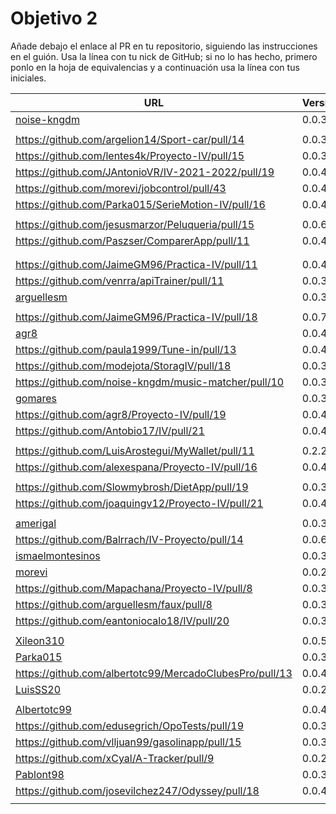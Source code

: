 # Objetivo 2

Añade debajo el enlace al PR en tu repositorio, siguiendo las instrucciones en
el guión. Usa la línea con tu nick de GitHub; si no lo
has hecho, primero ponlo en la hoja de equivalencias y a continuación usa la
línea con tus iniciales.

| URL                                                             | Versión | Alcanzado |
|-----------------------------------------------------------------|---------|-----------|
| [noise-kngdm](https://github.com/amerigal/proyecto_iv/pull/8)   | 0.0.3   | ✓         |
| <!-- Enlace de Esturillo98 -->                                  |         |           |
| https://github.com/argelion14/Sport-car/pull/14                 | 0.0.3   | ✓         |
| https://github.com/lentes4k/Proyecto-IV/pull/15                 | 0.0.3   | ✓         |
| https://github.com/JAntonioVR/IV-2021-2022/pull/19              | 0.0.4   | ✓         |
| https://github.com/morevi/jobcontrol/pull/43                    | 0.0.4   | ✓         |
| https://github.com/Parka015/SerieMotion-IV/pull/16              | 0.0.4   | ✗         |
| <!-- Enlace de C L A -->                                        |         |           |
| https://github.com/jesusmarzor/Peluqueria/pull/15               | 0.0.6   | ✓         |
| https://github.com/Paszser/ComparerApp/pull/11                  | 0.0.4   | ✓         |
| <!-- Enlace de Javierexmar -->                                  |         |           |
| <!-- Enlace de MarinoFajardo -->                                |         |           |
| https://github.com/JaimeGM96/Practica-IV/pull/11                | 0.0.4   | ✓         |
| https://github.com/venrra/apiTrainer/pull/11                    | 0.0.3   | ✓         |
| [arguellesm](https://github.com/migueorg/SearchCulture/pull/10) | 0.0.3   | ✓         |
| <!-- Enlace de DFolchA -->                                      |         |           |
| https://github.com/JaimeGM96/Practica-IV/pull/18                | 0.0.7   | ✓         |
| [agr8](https://github.com/ismaelmontesinos/InmuVenta/pull/21)   | 0.0.4   | ✓         |
| https://github.com/paula1999/Tune-in/pull/13                    | 0.0.4   | ✓         |
| https://github.com/modejota/StoragIV/pull/18                    | 0.0.3   | ✓         |
| https://github.com/noise-kngdm/music-matcher/pull/10            | 0.0.3   | ✓         |
| [gomares](https://github.com/sorozcov/proyecto-iv-ugr/pull/10)  | 0.0.3   | ✓         |
| https://github.com/agr8/Proyecto-IV/pull/19                     | 0.0.4   | ✓         |
| https://github.com/Antobio17/IV/pull/21                         | 0.0.4   | ✓         |
| <!-- Enlace de juanmihdz -->                                    |         |           |
| https://github.com/LuisArostegui/MyWallet/pull/11               | 0.2.2   |           |
| https://github.com/alexespana/Proyecto-IV/pull/16               | 0.0.4   | ✓         |
| <!-- Enlace de manujurado1 -->                                  |         |           |
| https://github.com/Slowmybrosh/DietApp/pull/19                  | 0.0.3   | ✓         |
| https://github.com/joaquingv12/Proyecto-IV/pull/21              | 0.0.4   | ✓         |
| <!-- Enlace de francisco3207 -->                                |         |           |
| [amerigal](https://github.com/danifm1321/proyectoIV/pull/9)     | 0.0.3   | ✓         |
| https://github.com/Balrrach/IV-Proyecto/pull/14                 | 0.0.6   | ✓         |
| [ismaelmontesinos](https://github.com/LuisSS20/DontWait/pull/8) | 0.0.3   |           |
| [morevi](https://github.com/francisco3207/IVProyecto/pull/11)   | 0.0.2   | ✓         |
| https://github.com/Mapachana/Proyecto-IV/pull/8                 | 0.0.3   | ✓         |
| https://github.com/arguellesm/faux/pull/8                       | 0.0.3   | ✓         |
| https://github.com/eantoniocalo18/IV/pull/20                    | 0.0.3   | ✓         |
| <!-- Enlace de jlortega00 -->                                   |         |           |
| [Xileon310](https://github.com/gomares/Proyecto_IV/pull/13)     | 0.0.5   | ✓         |
| [Parka015](https://github.com/NachoCarher/MyHams/pull/17)       | 0.0.3   | ✓         |
| https://github.com/albertotc99/MercadoClubesPro/pull/13         | 0.0.4   | ✓         |
| [LuisSS20](https://github.com/aleveji/BuscaRecetas/pull/9)      | 0.0.2   | ✓         |
| <!-- Enlace de juanfran00 -->                                   |         |           |
| [Albertotc99](https://github.com/Xileon310/IV-Project/pull/22)  | 0.0.4   | ✓         |
| https://github.com/edusegrich/OpoTests/pull/19                  | 0.0.3   | ✓         |
| https://github.com/vlljuan99/gasolinapp/pull/15                 | 0.0.3   | ✓         |
| https://github.com/xCyal/A-Tracker/pull/9                       | 0.0.2   |           |
| [Pablont98](https://github.com/Pablont98/IV/pull/11)            | 0.0.3   | ✓         |
| https://github.com/josevilchez247/Odyssey/pull/18               | 0.0.4   | ✓         |
| <!-- Enlace de pablozafra97 -->                                 |         |           |
